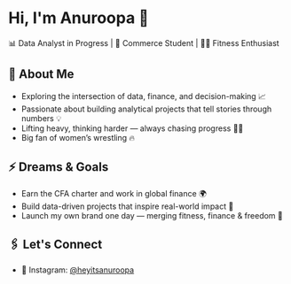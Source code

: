 # **Hi, I'm Anuroopa 👋**

📊 Data Analyst in Progress | 💼 Commerce Student | 🏋️‍♀️ Fitness Enthusiast  

## **🌟 About Me**
- Exploring the intersection of data, finance, and decision-making 📈  
- Passionate about building analytical projects that tell stories through numbers 💡  
- Lifting heavy, thinking harder — always chasing progress 🧠💪  
- Big fan of women’s wrestling 🔥  

## **⚡ Dreams & Goals**
- Earn the CFA charter and work in global finance 🌍  
- Build data-driven projects that inspire real-world impact 🧩  
- Launch my own brand one day — merging fitness, finance & freedom 🚀  

## **🖇 Let's Connect**
- 📸 Instagram: [@heyitsanuroopa](https://instagram.com/heyitsanuroopa)
